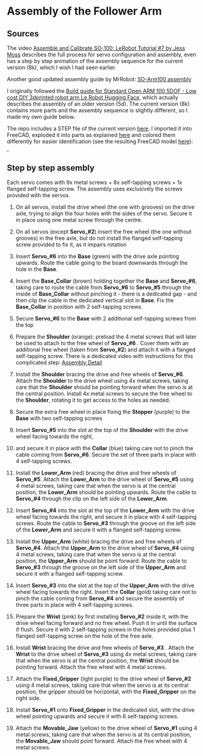 # Assembly of the Follower Arm

## Sources

The video [Assemble and Calibrate SO-100: LeRobot Tutorial #7 by Jess Moss]( https://www.youtube.com/watch?v=FioA2oeFZ5I ) describes the full process for servo configuration and assembly, even has a step by step animation of the assembly sequence for the current version (8k), which I wish I had seen earlier. 

Another good updated assembly guide by MrRobot:  [SO-Arm100 assembly](https://www.youtube.com/watch?v=2XQxbHTk-ko)

I originally followed the [Build guide for Standard Open ARM 100 5DOF - Low cost DIY 3dprinted robot arm Le Robot Hugging Face](https://www.youtube.com/watch?v=QkIgxTCq3MY), which actually describes the assembly of an older version (5d). The current version (8k) contains more parts and the assembly sequence is slightly different, so I made my own guide below.

The repo includes a STEP file of the current version [here](https://github.com/TheRobotStudio/SO-ARM100/tree/main/STEP). I imported it into FreeCAD, exploded it into parts as explained [here](https://www.youtube.com/watch?v=4UITPBWyehs) and colored them differently for easier identification (see the resulting FreeCAD model [here](./CAD/SO_5DOF_ARM100_08k.FCStd)):  

<img src="/home/mhered/my_SOARM100/assets/follower_arm.png" style="zoom: 33%;" />

## Step by step assembly

Each servo comes with 9x metal screws + 8x self-tapping screws + 1x flanged self-tapping screw. The assembly uses exclusively the screws provided with the servos.

1. On all servos, install the drive wheel (the one with grooves) on the drive axle, trying to align the four holes with the sides of the servo. Secure it in place using one metal screw through the centre. 

2. On all servos (except **Servo_#2**) insert the free wheel (the one without grooves) in the free axle, but do not install the flanged self-tapping screw provided to fix it, as it impairs rotation
3. Insert **Servo_#6** into the **Base** (green) with the drive axle pointing upwards. Route the cable going to the board downwards through the hole in the **Base**.
4. Insert the **Base_Collar** (brown) holding together the **Base**  and **Servo_#6**, taking care to route the cable from **Servo_#6** to **Servo_#5** through the inside of **Base_Collar** without pinching it - there is a dedicated gap - and then clip the cable in the dedicated vertical slot in **Base**. Fix the **Base_Collar** in position with 2 self-tapping screws. 
5. Secure **Servo_#6** to the **Base** with 2 additional self-tapping screws from the top
6. Prepare the **Shoulder** (orange): preload the 4 metal screws that will later be used to attach to the free wheel of **Servo_#6** . Cover them with an additional free wheel (taken from **Servo_#2**) and attach it with a flanged self-tapping screw. There is a dedicated video with instructions for this complicated step: [Assembly Detail](https://www.youtube.com/watch?v=temou_Nr5s8) 
7. Install the **Shoulder** bracing the drive and free wheels of **Servo_#6**. Attach the **Shoulder** to the drive wheel using 4x metal screws, taking care that the **Shoulder** should be pointing forward when the servo is at the central position. Install 4x metal screws to secure the free wheel to the **Shoulder**, rotating it to get access to the holes as needed. 
8. Secure the extra free wheel in place fixing the **Stopper** (purple) to the **Base** with two self-tapping screws
9. Insert **Servo_#5**  into the slot at the top of the **Shoulder** with the drive wheel facing towards the right, 
10. and secure it in place with the **Collar** (blue) taking care not to pinch the cable coming from **Servo_#6**. Secure the set of three parts in place with 4 self-tapping screws.
11. Install the **Lower_Arm** (red) bracing the drive and free wheels of **Servo_#5**. Attach the **Lower_Arm** to the drive wheel of **Servo_#5** using 4 metal screws, taking care that when the servo is at the central position, the **Lower_Arm** should be pointing upwards. Route the cable to **Servo_#4** through the clip on the left side of the **Lower_Arm**. 
12. Insert **Servo_#4**  into the slot at the top of the **Lower_Arm** with the drive wheel facing towards the right,  and secure it in place with 4 self-tapping screws. Route the cable to **Servo_#3** through the groove on the left side of the **Lower_Arm** and secure it with a flanged self-tapping screw. 
13. Install the **Upper_Arm** (white) bracing the drive and free wheels of **Servo_#4**. Attach the **Upper_Arm** to the drive wheel of **Servo_#4** using 4 metal screws, taking care that when the servo is at the central position, the **Upper_Arm** should be point forward. Route the cable to **Servo_#3** through the groove on the left side of the **Upper_Arm** and secure it with a flanged self-tapping screw.
14. Insert **Servo_#3**  into the slot at the top of the **Upper_Arm** with the drive wheel facing towards the right. Insert the **Collar** (gold) taking care not to pinch the cable coming from **Servo_#4** and secure the assembly of three parts in place with 4 self-tapping screws.   
15. Prepare the **Wrist** (pink) by first installing **Servo_#2** inside it, with the drive wheel facing forward and no free wheel. Push it in until the surface if flush. Secure it with 2 self-tapping screws in the holes provided plus 1 flanged self-tapping screw on the hole of the free axle.
16. Install **Wrist** bracing the drive and free wheels of **Servo_#3** . Attach the **Wrist** to the drive wheel of **Servo_#3** using 4x metal screws, taking care that when the servo is at the central position, the **Wrist** should be pointing forward. Attach the free wheel with 4 metal screws.
17. Attach the **Fixed_Gripper** (light purple) to the drive wheel of **Servo_#2** using 4 metal screws, taking care that when the servo is at its central position, the gripper should be horizontal, with the **Fixed_Gripper** on the right side.
18. Install **Servo_#1** onto **Fixed_Gripper** in the dedicated slot, with the drive wheel pointing upwards and secure it with 6 self-tapping screws.
19. Attach the **Movable_Jaw** (yellow) to the drive wheel of **Servo_#1** using 4 metal screws, taking care that when the servo is at its central position, the **Movable_Jaw** should point forward. Attach the free wheel with 4 metal screws.